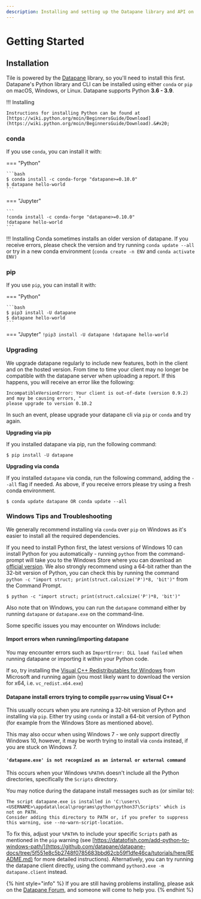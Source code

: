 ```yaml
---
description: Installing and setting up the Datapane library and API on your device
---
```


# Getting Started

## Installation

Tile is powered by the [Datapane](https://docs.datapane.com/) library, so you'll need to install this first. Datapane's Python library and CLI can be installed using either `conda` or `pip` on macOS, Windows, or Linux. Datapane supports Python **3.6 - 3.9**.

!!! Installing 

    Instructions for installing Python can be found at [https://wiki.python.org/moin/BeginnersGuide/Download](https://wiki.python.org/moin/BeginnersGuide/Download).&#x20;

### conda

If you use `conda`, you can install it with:

=== "Python"

    ```bash
    $ conda install -c conda-forge "datapane>=0.10.0"
    $ datapane hello-world
    ```

=== "Jupyter"

    ```
    !conda install -c conda-forge "datapane>=0.10.0"
    !datapane hello-world
    ```

!!! Installing 
    Conda sometimes installs an older version of datapane. If you receive errors, please check the version and try running `conda update --all` or try in a new conda environment (`conda create -n ENV` and `conda activate ENV)`

### pip

If you use `pip`, you can install it with:

=== "Python"

    ```bash
    $ pip3 install -U datapane
    $ datapane hello-world
    ```

=== "Jupyter"
    ```
    !pip3 install -U datapane
    !datapane hello-world
    ```

### Upgrading

We upgrade datapane regularly to include new features, both in the client and on the hosted version. From time to time your client may no longer be compatible with the datapane server when uploading a report. If this happens, you will receive an error like the following:&#x20;

```
IncompatibleVersionError: Your client is out-of-date (version 0.9.2) and may be causing errors, "
please upgrade to version 0.10.2
```

In such an event, please upgrade your datapane cli via `pip` or `conda` and try again.

**Upgrading via pip**

If you installed datapane via pip, run the following command:

```
$ pip install -U datapane
```

**Upgrading via conda**

If you installed `datapane` via conda, run the following command, adding the `--all` flag if needed. As above, if you receive errors please try using a fresh conda environment.

```
$ conda update datapane OR conda update --all
```

### Windows Tips and Troubleshooting

We generally recommend installing via `conda` over `pip` on Windows as it's easier to install all the required dependencies.

If you need to install Python first, the latest versions of Windows 10 can install Python for you automatically - running `python` from the command-prompt will take you to the Windows Store where you can download an [official version](https://docs.python.org/3/using/windows.html#the-microsoft-store-package). We also strongly recommend using a 64-bit rather than the 32-bit version of Python, you can check this by running the command `python -c "import struct; print(struct.calcsize('P')*8, 'bit')"` from the Command Prompt.

```
$ python -c "import struct; print(struct.calcsize('P')*8, 'bit')"
```

Also note that on Windows, you can run the `datapane` command either by running `datapane` or `datapane.exe` on the command-line.

Some specific issues you may encounter on Windows include:

#### Import errors when running/importing datapane

You may encounter errors such as `ImportError: DLL load failed` when running datapane or importing it within your Python code.

If so, try installing the [Visual C++ Redistributables for Windows](https://support.microsoft.com/en-us/help/2977003/the-latest-supported-visual-c-downloads) from Microsoft and running again (you most likely want to download the version for x64, i.e. `vc_redist.x64.exe`)

#### Datapane install errors trying to compile `pyarrow` using Visual C++

This usually occurs when you are running a 32-bit version of Python and installing via `pip`. Either try using `conda` or install a 64-bit version of Python (for example from the Windows Store as mentioned above).

This may also occur when using Windows 7 - we only support directly Windows 10, however, it may be worth trying to install via `conda` instead, if you are stuck on Windows 7.

#### `'datapane.exe' is not recognized as an internal or external command`

This occurs when your Windows `%PATH%` doesn't include all the Python directories, specifically the `Scripts` directory.

You may notice during the datapane install messages such as (or similar to):

```
The script datapane.exe is installed in 'C:\users\<USERNAME>\appdata\local\programs\python\python37\Scripts' which is not on PATH.
Consider adding this directory to PATH or, if you prefer to suppress this warning, use --no-warn-script-location.
```

To fix this, adjust your `%PATH%` to include your specific `Scripts` path as mentioned in the `pip` warning (see [https://datatofish.com/add-python-to-windows-path/](https://github.com/datapane/datapane-docs/tree/5f551e8c5b2748f0785683bbd62cb59f1dfe46ca/tutorials/here/README.md) for more detailed instructions). Alternatively, you can try running the datapane client directly, using the command `python3.exe -m datapane.client` instead.

{% hint style="info" %}
If you are still having problems installing, please ask on the [Datapane Forum](https://discuss.datapane.com), and someone will come to help you.
{% endhint %}